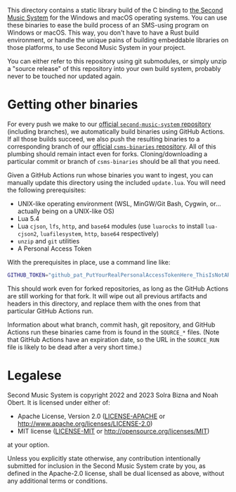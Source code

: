 This directory contains a static library build of the C binding to [the Second Music System](https://github.com/SolraBizna/second-music-system) for the Windows and macOS operating systems. You can use these binaries to ease the build process of an SMS-using program on Windows or macOS. This way, you don't have to have a Rust build environment, or handle the unique pains of building embeddable libraries on those platforms, to use Second Music System in your project.

You can either refer to this repository using git submodules, or simply unzip a "source release" of this repository into your own build system, probably never to be touched nor updated again.

# Getting other binaries

For every push we make to our [official `second-music-system` repository][1] (including branches), we automatically build binaries using GitHub Actions. If all those builds succeed, we also push the resulting binaries to a corresponding branch of our [official `csms-binaries` repository][2]. All of this plumbing should remain intact even for forks. Cloning/downloading a particular commit or branch of `csms-binaries` should be all that you need.

[1]: https://github.com/SolraBizna/second-music-system
[2]: https://github.com/SolraBizna/csms-binaries

Given a GitHub Actions run whose binaries you want to ingest, you can manually update this directory using the included `update.lua`. You will need the following prerequisites:

- UNIX-like operating environment (WSL, MinGW/Git Bash, Cygwin, or... actually being on a UNIX-like OS)
- Lua 5.4
- Lua `cjson`, `lfs`, `http`, and `base64` modules (use `luarocks` to install `lua-cjson2`, `luafilesystem`, `http`, `base64` respectively)
- `unzip` and `git` utilities
- A Personal Access Token

With the prerequisites in place, use a command line like:

```sh
GITHUB_TOKEN="github_pat_PutYourRealPersonalAccessTokenHere_ThisIsNotARealPersonalAccessTokenButItLooksVaguelyRight" ./update.lua https://github.com/SolraBizna/second-music-system/actions/run/RUN_ID_GOES_HERE
```

This should work even for forked repositories, as long as the GitHub Actions are still working for that fork. It will wipe out all previous artifacts and headers in this directory, and replace them with the ones from that particular GitHub Actions run.

Information about what branch, commit hash, git repository, and GitHub Actions run these binaries came from is found in the `SOURCE_*` files. (Note that GitHub Actions have an expiration date, so the URL in the `SOURCE_RUN` file is likely to be dead after a very short time.)

# Legalese

Second Music System is copyright 2022 and 2023 Solra Bizna and Noah Obert. It is licensed under either of:

 * Apache License, Version 2.0
   ([LICENSE-APACHE](LICENSE-APACHE) or
   <http://www.apache.org/licenses/LICENSE-2.0>)
 * MIT license
   ([LICENSE-MIT](LICENSE-MIT) or <http://opensource.org/licenses/MIT>)

at your option.

Unless you explicitly state otherwise, any contribution intentionally submitted for inclusion in the Second Music System crate by you, as defined in the Apache-2.0 license, shall be dual licensed as above, without any additional terms or conditions.
